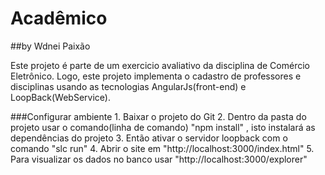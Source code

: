 # Acadêmico
##by Wdnei Paixão

Este projeto é parte de um exercicio avaliativo da disciplina de Comércio Eletrônico. Logo, este projeto
implementa o cadastro de professores e disciplinas usando as tecnologias AngularJs(front-end) e LoopBack(WebService).

###Configurar ambiente
	1. Baixar o projeto do Git
	2. Dentro da pasta do projeto usar o comando(linha de comando) "npm install" , isto instalará as dependências do projeto
	3. Então ativar o servidor loopback com o comando "slc run"
	4. Abrir o site em "http://localhost:3000/index.html"
	5. Para visualizar os dados no banco usar "http://localhost:3000/explorer"
